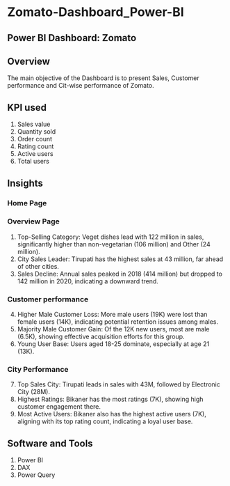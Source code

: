 # Zomato-Dashboard_Power-BI
## Power BI Dashboard: Zomato

## Overview
The main objective of the Dashboard is to present Sales, Customer performance and Cit-wise performance of Zomato.

## KPI used
1. Sales value
2. Quantity sold
3. Order count
4. Rating count
5. Active users
6. Total users

## Insights

### Home Page


### Overview Page



1. Top-Selling Category: Veget dishes lead with 122 million in sales, significantly higher than non-vegetarian (106 million) and Other (24 million).
2. City Sales Leader: Tirupati has the highest sales at 43 million, far ahead of other cities.
3. Sales Decline: Annual sales peaked in 2018 (414 million) but dropped to 142 million in 2020, indicating a downward trend.

### Customer performance


4. Higher Male Customer Loss: More male users (19K) were lost than female users (14K), indicating potential retention issues among males.
5. Majority Male Customer Gain: Of the 12K new users, most are male (6.5K), showing effective acquisition efforts for this group.
6. Young User Base: Users aged 18-25 dominate, especially at age 21 (13K).


### City Performance

7. Top Sales City: Tirupati leads in sales with 43M, followed by Electronic City (28M).
8. Highest Ratings: Bikaner has the most ratings (7K), showing high customer engagement there.
9. Most Active Users: Bikaner also has the highest active users (7K), aligning with its top rating count, indicating a loyal user base.


## Software and Tools
1. Power BI
2. DAX
3. Power Query
